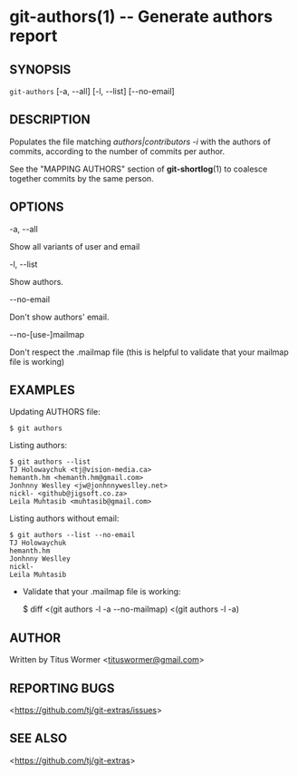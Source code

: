 git-authors(1) -- Generate authors report
=================================================

## SYNOPSIS

`git-authors` [-a, --all] [-l, --list] [--no-email]

## DESCRIPTION

  Populates the file matching _authors|contributors -i_ with the authors of commits, according to the number of commits per author.

  See the "MAPPING AUTHORS" section of **git-shortlog**(1) to coalesce together commits by the same person.

## OPTIONS

  -a, --all

  Show all variants of user and email

  -l, --list

  Show authors.

  --no-email

  Don't show authors' email.

  --no-[use-]mailmap

  Don't respect the .mailmap file (this is helpful to validate that your mailmap file is working)

## EXAMPLES

  Updating AUTHORS file:

    $ git authors

  Listing authors:

    $ git authors --list
    TJ Holowaychuk <tj@vision-media.ca>
    hemanth.hm <hemanth.hm@gmail.com>
    Jonhnny Weslley <jw@jonhnnyweslley.net>
    nickl- <github@jigsoft.co.za>
    Leila Muhtasib <muhtasib@gmail.com>

  Listing authors without email:

    $ git authors --list --no-email
    TJ Holowaychuk
    hemanth.hm
    Jonhnny Weslley
    nickl-
    Leila Muhtasib

  * Validate that your .mailmap file is working:

    $ diff <(git authors -l -a --no-mailmap) <(git authors -l -a)

## AUTHOR

Written by Titus Wormer &lt;<tituswormer@gmail.com>&gt;

## REPORTING BUGS

&lt;<https://github.com/tj/git-extras/issues>&gt;

## SEE ALSO

&lt;<https://github.com/tj/git-extras>&gt;
